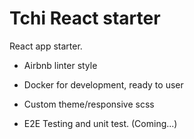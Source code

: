 # Tchi React starter

React app starter.

- Airbnb linter style

- Docker for development, ready to user

- Custom theme/responsive scss

- E2E Testing and unit test. (Coming...)
